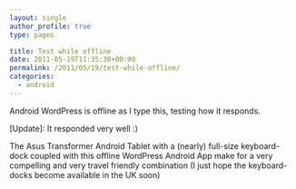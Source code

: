 ```yaml
---
layout: single
author_profile: true
type: pages

title: Test while offline
date: 2011-05-19T11:35:38+00:00
permalink: /2011/05/19/test-while-offline/
categories:
  - android
---
```

Android WordPress is offline as I type this, testing how it responds.

[Update]: It responded very well :)

The Asus Transformer Android Tablet with a (nearly) full-size keyboard-dock coupled with this offline WordPress Android App make for a very compelling and very travel friendly combination (I just hope the keyboard-docks become available in the UK soon)
